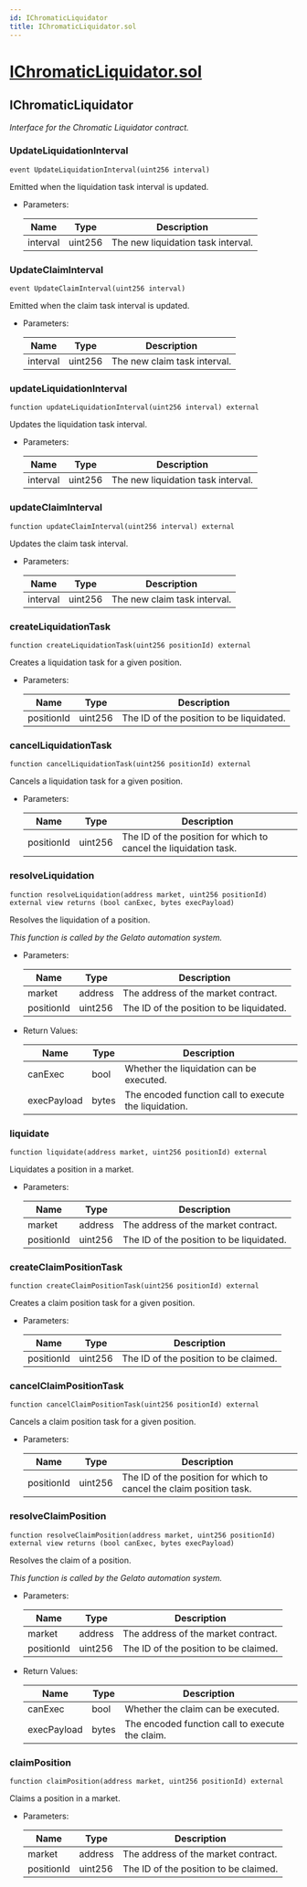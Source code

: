 ```yaml
---
id: IChromaticLiquidator
title: IChromaticLiquidator.sol
---
```

# [IChromaticLiquidator.sol](https://github.com/chromatic-protocol/contracts/tree/main/contracts/core/interfaces/IChromaticLiquidator.sol)

## IChromaticLiquidator

_Interface for the Chromatic Liquidator contract._

### UpdateLiquidationInterval

```solidity
event UpdateLiquidationInterval(uint256 interval)
```

Emitted when the liquidation task interval is updated.

- Parameters:

  | Name | Type | Description |
  | ---- | ---- | ----------- |
  | interval | uint256 | The new liquidation task interval. |

### UpdateClaimInterval

```solidity
event UpdateClaimInterval(uint256 interval)
```

Emitted when the claim task interval is updated.

- Parameters:

  | Name | Type | Description |
  | ---- | ---- | ----------- |
  | interval | uint256 | The new claim task interval. |

### updateLiquidationInterval

```solidity
function updateLiquidationInterval(uint256 interval) external
```

Updates the liquidation task interval.

- Parameters:

  | Name | Type | Description |
  | ---- | ---- | ----------- |
  | interval | uint256 | The new liquidation task interval. |

### updateClaimInterval

```solidity
function updateClaimInterval(uint256 interval) external
```

Updates the claim task interval.

- Parameters:

  | Name | Type | Description |
  | ---- | ---- | ----------- |
  | interval | uint256 | The new claim task interval. |

### createLiquidationTask

```solidity
function createLiquidationTask(uint256 positionId) external
```

Creates a liquidation task for a given position.

- Parameters:

  | Name | Type | Description |
  | ---- | ---- | ----------- |
  | positionId | uint256 | The ID of the position to be liquidated. |

### cancelLiquidationTask

```solidity
function cancelLiquidationTask(uint256 positionId) external
```

Cancels a liquidation task for a given position.

- Parameters:

  | Name | Type | Description |
  | ---- | ---- | ----------- |
  | positionId | uint256 | The ID of the position for which to cancel the liquidation task. |

### resolveLiquidation

```solidity
function resolveLiquidation(address market, uint256 positionId) external view returns (bool canExec, bytes execPayload)
```

Resolves the liquidation of a position.

_This function is called by the Gelato automation system._

- Parameters:

  | Name | Type | Description |
  | ---- | ---- | ----------- |
  | market | address | The address of the market contract. |
  | positionId | uint256 | The ID of the position to be liquidated. |

- Return Values:

  | Name | Type | Description |
  | ---- | ---- | ----------- |
  | canExec | bool | Whether the liquidation can be executed. |
  | execPayload | bytes | The encoded function call to execute the liquidation. |

### liquidate

```solidity
function liquidate(address market, uint256 positionId) external
```

Liquidates a position in a market.

- Parameters:

  | Name | Type | Description |
  | ---- | ---- | ----------- |
  | market | address | The address of the market contract. |
  | positionId | uint256 | The ID of the position to be liquidated. |

### createClaimPositionTask

```solidity
function createClaimPositionTask(uint256 positionId) external
```

Creates a claim position task for a given position.

- Parameters:

  | Name | Type | Description |
  | ---- | ---- | ----------- |
  | positionId | uint256 | The ID of the position to be claimed. |

### cancelClaimPositionTask

```solidity
function cancelClaimPositionTask(uint256 positionId) external
```

Cancels a claim position task for a given position.

- Parameters:

  | Name | Type | Description |
  | ---- | ---- | ----------- |
  | positionId | uint256 | The ID of the position for which to cancel the claim position task. |

### resolveClaimPosition

```solidity
function resolveClaimPosition(address market, uint256 positionId) external view returns (bool canExec, bytes execPayload)
```

Resolves the claim of a position.

_This function is called by the Gelato automation system._

- Parameters:

  | Name | Type | Description |
  | ---- | ---- | ----------- |
  | market | address | The address of the market contract. |
  | positionId | uint256 | The ID of the position to be claimed. |

- Return Values:

  | Name | Type | Description |
  | ---- | ---- | ----------- |
  | canExec | bool | Whether the claim can be executed. |
  | execPayload | bytes | The encoded function call to execute the claim. |

### claimPosition

```solidity
function claimPosition(address market, uint256 positionId) external
```

Claims a position in a market.

- Parameters:

  | Name | Type | Description |
  | ---- | ---- | ----------- |
  | market | address | The address of the market contract. |
  | positionId | uint256 | The ID of the position to be claimed. |

